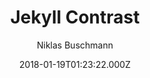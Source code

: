 ---
title: Jekyll Contrast
github: https://github.com/niklasbuschmann/contrast
demo: https://niklasbuschmann.github.io/contrast/
author: Niklas Buschmann
ssg:
  - Jekyll
cms:
  - Markdown
date: 2018-01-19T01:23:22.000Z
description: Jekyll Theme
draft: false
publish_date: '2018-01-19T01:23:22Z'
update_date: '2021-09-12T13:41:04Z'
github_star: 279
github_fork: 1025
---